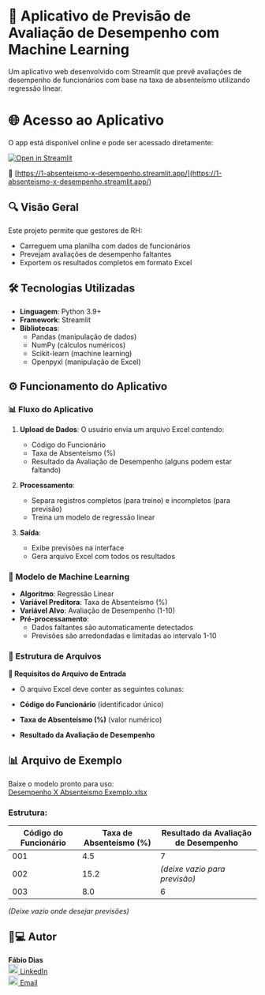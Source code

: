 # 🚀 Aplicativo de Previsão de Avaliação de Desempenho com Machine Learning

Um aplicativo web desenvolvido com Streamlit que prevê avaliações de desempenho de funcionários com base na taxa de absenteísmo utilizando regressão linear.

# 🌐 Acesso ao Aplicativo

O app está disponível online e pode ser acessado diretamente:

[![Open in Streamlit](https://static.streamlit.io/badges/streamlit_badge_black_white.svg)](https://1-absenteismo-x-desempenho.streamlit.app/)

🔗 [https://1-absenteismo-x-desempenho.streamlit.app/](https://1-absenteismo-x-desempenho.streamlit.app/)

## 🔍 Visão Geral

Este projeto permite que gestores de RH:
- Carreguem uma planilha com dados de funcionários
- Prevejam avaliações de desempenho faltantes
- Exportem os resultados completos em formato Excel

## 🛠️ Tecnologias Utilizadas

- **Linguagem**: Python 3.9+
- **Framework**: Streamlit
- **Bibliotecas**:
  - Pandas (manipulação de dados)
  - NumPy (cálculos numéricos)
  - Scikit-learn (machine learning)
  - Openpyxl (manipulação de Excel)

## ⚙️ Funcionamento do Aplicativo


### 📊 Fluxo do Aplicativo
1. **Upload de Dados**: O usuário envia um arquivo Excel contendo:
   - Código do Funcionário
   - Taxa de Absenteísmo (%)
   - Resultado da Avaliação de Desempenho (alguns podem estar faltando)

2. **Processamento**:
   - Separa registros completos (para treino) e incompletos (para previsão)
   - Treina um modelo de regressão linear

3. **Saída**:
   - Exibe previsões na interface
   - Gera arquivo Excel com todos os resultados

### 🧠 Modelo de Machine Learning
- **Algoritmo**: Regressão Linear
- **Variável Preditora**: Taxa de Absenteísmo (%)
- **Variável Alvo**: Avaliação de Desempenho (1-10)
- **Pré-processamento**: 
  - Dados faltantes são automaticamente detectados
  - Previsões são arredondadas e limitadas ao intervalo 1-10


### 📂 Estrutura de Arquivos

**📝 Requisitos do Arquivo de Entrada**
- O arquivo Excel deve conter as seguintes colunas:

- **Código do Funcionário** (identificador único)
- **Taxa de Absenteísmo (%)** (valor numérico)
- **Resultado da Avaliação de Desempenho**


## 📊 Arquivo de Exemplo

Baixe o modelo pronto para uso:  
[Desempenho X Absenteismo Exemplo.xlsx](./Desempenho%20X%20Absenteismo%20Exemplo.xlsx)

### Estrutura:
| Código do Funcionário | Taxa de Absenteísmo (%) | Resultado da Avaliação de Desempenho |
|-----------------------|-------------------------|--------------------------------------|
| 001                   | 4.5                     | 7                                    |
| 002                   | 15.2                    | *(deixe vazio para previsão)*        |
| 003                   | 8.0                     | 6                                    |

*(Deixe vazio onde desejar previsões)*

## 👨💻 Autor
**Fábio Dias**  
[<img src="https://cdn-icons-png.flaticon.com/512/174/174857.png" width="20"> LinkedIn](https://www.linkedin.com/in/fabio-data-science)  
[<img src="https://cdn-icons-png.flaticon.com/512/281/281769.png" width="20"> Email](mailto:fabiodias.elesbao@gmail.com)
